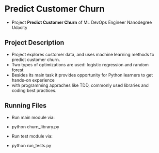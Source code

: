 # Predict Customer Churn

- Project **Predict Customer Churn** of ML DevOps Engineer Nanodegree Udacity

## Project Description
- Project explores customer data, and uses machine learning methods to predict customer churn.
- Two types of optimizations are used: logistic regression and random forest
- Besides its main task it provides opportunity for Python learners to get hands-on experience
- with programming appraches like TDD, commonly used libraries and coding best practices.

## Running Files
- Run main module via:
-  python churn_library.py

- Run test module via:
-  python run_tests.py


